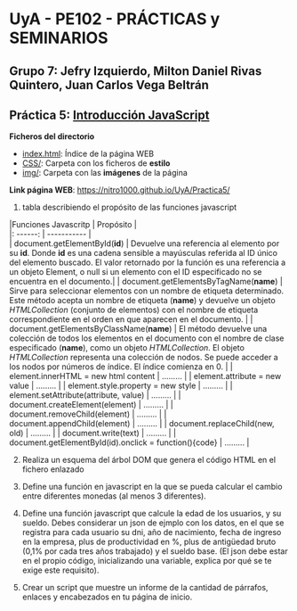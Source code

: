 # UyA - PE102 - PRÁCTICAS y SEMINARIOS
## Grupo 7: Jefry Izquierdo, Milton Daniel Rivas Quintero, Juan Carlos Vega Beltrán


## Práctica 5: [Introducción JavaScript](https://nitro1000.github.io/UyA/Practica5/)

**Ficheros del directorio**
  - [index.html]( ): Índice de la página WEB
  - [CSS/]( ): Carpeta con los ficheros de **estilo**
  - [img/]( ): Carpeta con las **imágenes** de la página

**Link página WEB**: https://nitro1000.github.io/UyA/Practica5/
1. tabla describiendo el propósito de las funciones javascript

|Funciones Javascritp                    | Propósito    |                                   
|: ------:                               | -----------  |                                
| document.getElementById(**id**)             | Devuelve una referencia al elemento por su **id**. Donde **id** es una cadena sensible a mayúsculas referida al ID único del elemento buscado. El valor retornado por la función es una referencia a un objeto Element, o null si un elemento con el ID especificado no se encuentra en el documento.|
| document.getElementsByTagName(**name**)     | Sirve para seleccionar elementos con un nombre de etiqueta determinado. Este método acepta un nombre de etiqueta (**name**) y devuelve un objeto  *HTMLCollection* (conjunto de elementos) con el nombre de etiqueta correspondiente en el orden en que aparecen en el documento.  |
| document.getElementsByClassName(**name**)   | El método devuelve una colección de todos los elementos en el documento con el nombre de clase especificado (**name**), como un objeto *HTMLCollection*. El objeto *HTMLCollection* representa una colección de nodos. Se puede acceder a los nodos por números de índice. El índice comienza en 0. |
| element.innerHTML = new html content    | .........    |
| element.attribute = new value           | .........    |
| element.style.property = new style      | .........    |
| element.setAttribute(attribute, value)  | .........    |
| document.createElement(element)         | .........    |
| document.removeChild(element)           | .........    |
| document.appendChild(element)           | .........    |
| document.replaceChild(new, old)         | .........    |
| document.write(text)                    | .........    |
| document.getElementById(id).onclick = function(){code}      | .........    |


2. Realiza un esquema del árbol DOM que genera el código HTML en el fichero enlazado

3. Define una función en javascript en la que se pueda calcular el cambio entre diferentes monedas (al menos 3 diferentes).

4. Define una función javascript que calcule la edad de los usuarios, y su sueldo. Debes considerar un json de ejmplo con los datos, en el que se registra para cada usuario su dni, año de nacimiento, fecha de ingreso en la empresa, plus de productividad en %, plus de antigüedad bruto (0,1% por cada tres años trabajado) y el sueldo base. (El json debe estar en el propio código, inicializando una variable, explica por qué se te exige este requisito).

5. Crear un script que muestre un informe de la cantidad de párrafos, enlaces y encabezados en tu página de inicio.
